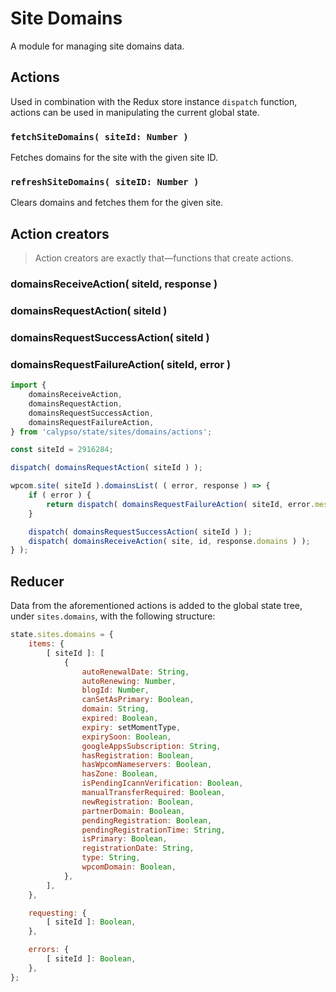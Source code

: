 # Site Domains

A module for managing site domains data.

## Actions

Used in combination with the Redux store instance `dispatch` function, actions can be used in manipulating the current global state.

### `fetchSiteDomains( siteId: Number )`

Fetches domains for the site with the given site ID.

### `refreshSiteDomains( siteID: Number )`

Clears domains and fetches them for the given site.

## Action creators

> Action creators are exactly that—functions that create actions.

### domainsReceiveAction( siteId, response )

### domainsRequestAction( siteId )

### domainsRequestSuccessAction( siteId )

### domainsRequestFailureAction( siteId, error )

```js
import {
	domainsReceiveAction,
	domainsRequestAction,
	domainsRequestSuccessAction,
	domainsRequestFailureAction,
} from 'calypso/state/sites/domains/actions';

const siteId = 2916284;

dispatch( domainsRequestAction( siteId ) );

wpcom.site( siteId ).domainsList( ( error, response ) => {
	if ( error ) {
		return dispatch( domainsRequestFailureAction( siteId, error.message ) );
	}

	dispatch( domainsRequestSuccessAction( siteId ) );
	dispatch( domainsReceiveAction( site, id, response.domains ) );
} );
```

## Reducer

Data from the aforementioned actions is added to the global state tree, under `sites.domains`, with the following structure:

```js
state.sites.domains = {
	items: {
		[ siteId ]: [
			{
				autoRenewalDate: String,
				autoRenewing: Number,
				blogId: Number,
				canSetAsPrimary: Boolean,
				domain: String,
				expired: Boolean,
				expiry: setMomentType,
				expirySoon: Boolean,
				googleAppsSubscription: String,
				hasRegistration: Boolean,
				hasWpcomNameservers: Boolean,
				hasZone: Boolean,
				isPendingIcannVerification: Boolean,
				manualTransferRequired: Boolean,
				newRegistration: Boolean,
				partnerDomain: Boolean,
				pendingRegistration: Boolean,
				pendingRegistrationTime: String,
				isPrimary: Boolean,
				registrationDate: String,
				type: String,
				wpcomDomain: Boolean,
			},
		],
	},

	requesting: {
		[ siteId ]: Boolean,
	},

	errors: {
		[ siteId ]: Boolean,
	},
};
```
